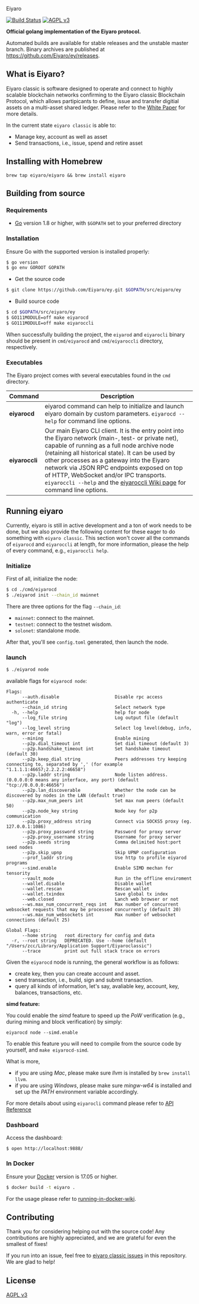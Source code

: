 Eiyaro

[![Build Status](https://travis-ci.org/Eiyaro/e.svg)](https://travis-ci.org/Eiyaro/ey) [![AGPL v3](https://img.shields.io/badge/license-AGPL%20v3-brightgreen.svg)](./LICENSE)

**Official golang implementation of the Eiyaro protocol.**

Automated builds are available for stable releases and the unstable master branch. Binary archives are published at https://github.com/Eiyaro/ey/releases.

## What is Eiyaro?

Eiyaro classic is software designed to operate and connect to highly scalable blockchain networks confirming to the Eiyaro classic Blockchain Protocol, which allows partipicants to define, issue and transfer digitial assets on a multi-asset shared ledger. Please refer to the [White Paper](https://github.com/Eiyaro/wiki/blob/master/en-US/Eiyaro-Technical-White-Paper-EN.pdf) for more details.

In the current state `eiyaro classic` is able to:

- Manage key, account as well as asset
- Send transactions, i.e., issue, spend and retire asset

## Installing with Homebrew

```
brew tap eiyaro/eiyaro && brew install eiyaro
```

## Building from source

### Requirements

- [Go](https://golang.org/doc/install) version 1.8 or higher, with `$GOPATH` set to your preferred directory

### Installation

Ensure Go with the supported version is installed properly:

```bash
$ go version
$ go env GOROOT GOPATH
```

- Get the source code

``` bash
$ git clone https://github.com/Eiyaro/ey.git $GOPATH/src/eiyaro/ey
```

- Build source code

``` bash
$ cd $GOPATH/src/eiyaro/ey
$ GO111MODULE=off make eiyarocd    
$ GO111MODULE=off make eiyaroccli  
```

When successfully building the project, the `eiyarod` and `eiyarocli` binary should be present in `cmd/eiyarocd` and `cmd/eiyaroccli` directory, respectively.

### Executables

The Eiyaro project comes with several executables found in the `cmd` directory.

| Command      | Description                                                  |
| ------------ | ------------------------------------------------------------ |
| **eiyarocd**   | eiyarod command can help to initialize and launch eiyaro domain by custom parameters. `eiyarocd --help` for command line options. |
| **eiyaroccli** | Our main Eiyaro CLI client. It is the entry point into the Eiyaro network (main-, test- or private net), capable of running as a full node archive node (retaining all historical state). It can be used by other processes as a gateway into the Eiyaro network via JSON RPC endpoints exposed on top of HTTP, WebSocket and/or IPC transports. `eiyaroccli --help` and the [eiyaroccli Wiki page](https://github.com/Eiyaro/eiyaro-classic/wiki/Command-Line-Options) for command line options. |

## Running eiyaro

Currently, eiyaro is still in active development and a ton of work needs to be done, but we also provide the following content for these eager to do something with `eiyaro classic`. This section won't cover all the commands of `eiyarocd` and `eiyaroccli` at length, for more information, please the help of every command, e.g., `eiyaroccli help`.

### Initialize

First of all, initialize the node:

```bash
$ cd ./cmd/eiyarocd
$ ./eiyarod init --chain_id mainnet
```

There are three options for the flag `--chain_id`:

- `mainnet`: connect to the mainnet.
- `testnet`: connect to the testnet wisdom.
- `solonet`: standalone mode.

After that, you'll see `config.toml` generated, then launch the node.

### launch

``` bash
$ ./eiyarod node
```

available flags for `eiyarocd node`:

```
Flags:
      --auth.disable                     Disable rpc access authenticate
      --chain_id string                  Select network type
  -h, --help                             help for node
      --log_file string                  Log output file (default "log")
      --log_level string                 Select log level(debug, info, warn, error or fatal)
      --mining                           Enable mining
      --p2p.dial_timeout int             Set dial timeout (default 3)
      --p2p.handshake_timeout int        Set handshake timeout (default 30)
      --p2p.keep_dial string             Peers addresses try keeping connecting to, separated by ',' (for example "1.1.1.1:46657;2.2.2.2:46658")
      --p2p.laddr string                 Node listen address. (0.0.0.0:0 means any interface, any port) (default "tcp://0.0.0.0:46656")
      --p2p.lan_discoverable             Whether the node can be discovered by nodes in the LAN (default true)
      --p2p.max_num_peers int            Set max num peers (default 50)
      --p2p.node_key string              Node key for p2p communication
      --p2p.proxy_address string         Connect via SOCKS5 proxy (eg. 127.0.0.1:1086)
      --p2p.proxy_password string        Password for proxy server
      --p2p.proxy_username string        Username for proxy server
      --p2p.seeds string                 Comma delimited host:port seed nodes
      --p2p.skip_upnp                    Skip UPNP configuration
      --prof_laddr string                Use http to profile eiyarod programs
      --simd.enable                      Enable SIMD mechan for tensority
      --vault_mode                       Run in the offline enviroment
      --wallet.disable                   Disable wallet
      --wallet.rescan                    Rescan wallet
      --wallet.txindex                   Save global tx index
      --web.closed                       Lanch web browser or not
      --ws.max_num_concurrent_reqs int   Max number of concurrent websocket requests that may be processed concurrently (default 20)
      --ws.max_num_websockets int        Max number of websocket connections (default 25)

Global Flags:
      --home string   root directory for config and data
  -r, --root string   DEPRECATED. Use --home (default "/Users/zcc/Library/Application Support/Eiyaroclassic")
      --trace         print out full stack trace on errors
```

Given the `eiyarocd` node is running, the general workflow is as follows:

- create key, then you can create account and asset.
- send transaction, i.e., build, sign and submit transaction.
- query all kinds of information, let's say, avaliable key, account, key, balances, transactions, etc.

__simd feature:__

You could enable the _simd_ feature to speed up the _PoW_ verification (e.g., during mining and block verification) by simply:
```
eiyarocd node --simd.enable
```

To enable this feature you will need to compile from the source code by yourself, and `make eiyarocd-simd`. 

What is more,

+ if you are using _Mac_, please make sure _llvm_ is installed by `brew install llvm`.
+ if you are using _Windows_, please make sure _mingw-w64_ is installed and set up the _PATH_ environment variable accordingly.

For more details about using `eiyarocli` command please refer to [API Reference](https://github.com/Eiyaro/ey/wiki/API-Reference)

### Dashboard

Access the dashboard:

```
$ open http://localhost:9888/
```

### In Docker

Ensure your [Docker](https://www.docker.com/) version is 17.05 or higher.

```bash
$ docker build -t eiyaro .
```

For the usage please refer to [running-in-docker-wiki](https://github.com/Eiyaro/ey/wiki/Running-in-Docker).

## Contributing

Thank you for considering helping out with the source code! Any contributions are highly appreciated, and we are grateful for even the smallest of fixes!

If you run into an issue, feel free to [eiyaro classic issues](https://github.com/Eiyaro/ey/issues/) in this repository. We are glad to help!

## License

[AGPL v3](./LICENSE)
